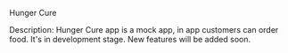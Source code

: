 Hunger Cure

Description: Hunger Cure app is a mock app, in app customers can order food. It's in development stage. New features will be added soon.
